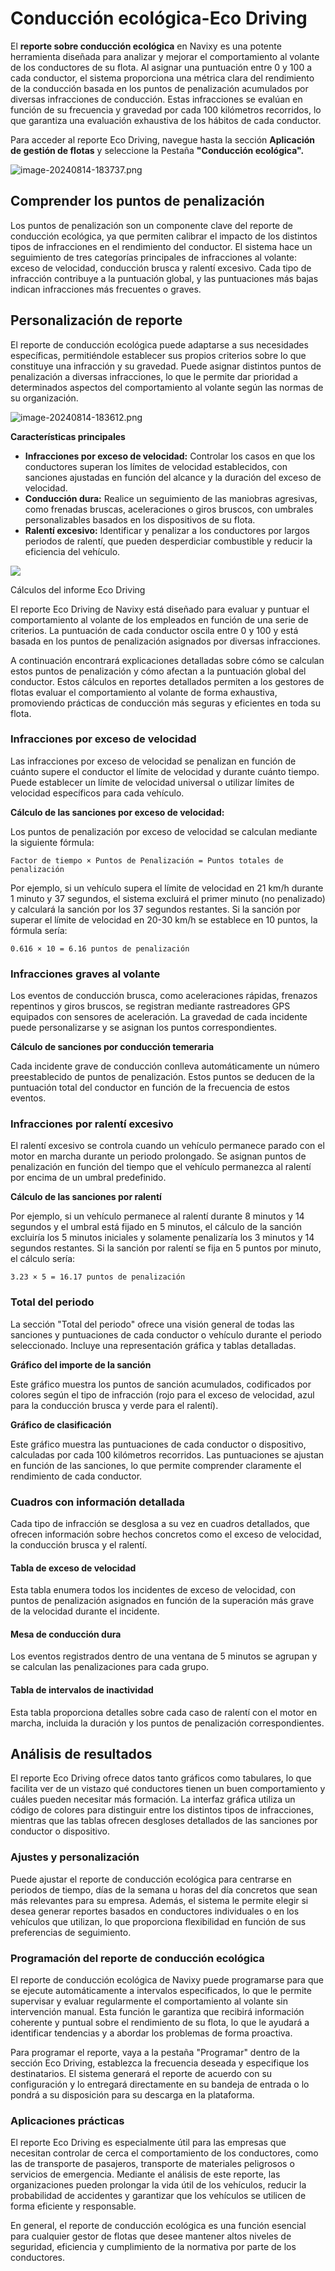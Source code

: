 # Conducción ecológica-Eco Driving

El **reporte sobre conducción ecológica** en Navixy es una potente herramienta diseñada para analizar y mejorar el comportamiento al volante de los conductores de su flota. Al asignar una puntuación entre 0 y 100 a cada conductor, el sistema proporciona una métrica clara del rendimiento de la conducción basada en los puntos de penalización acumulados por diversas infracciones de conducción. Estas infracciones se evalúan en función de su frecuencia y gravedad por cada 100 kilómetros recorridos, lo que garantiza una evaluación exhaustiva de los hábitos de cada conductor.

Para acceder al reporte Eco Driving, navegue hasta la sección **Aplicación de gestión de flotas** y seleccione la Pestaña **"Conducción ecológica".**

![image-20240814-183737.png](attachments/image-20240814-183737.png)

## Comprender los puntos de penalización

Los puntos de penalización son un componente clave del reporte de conducción ecológica, ya que permiten calibrar el impacto de los distintos tipos de infracciones en el rendimiento del conductor. El sistema hace un seguimiento de tres categorías principales de infracciones al volante: exceso de velocidad, conducción brusca y ralentí excesivo. Cada tipo de infracción contribuye a la puntuación global, y las puntuaciones más bajas indican infracciones más frecuentes o graves.

## Personalización de reporte

El reporte de conducción ecológica puede adaptarse a sus necesidades específicas, permitiéndole establecer sus propios criterios sobre lo que constituye una infracción y su gravedad. Puede asignar distintos puntos de penalización a diversas infracciones, lo que le permite dar prioridad a determinados aspectos del comportamiento al volante según las normas de su organización.

![image-20240814-183612.png](attachments/image-20240814-183612.png)

**Características principales**

* **Infracciones por exceso de velocidad:** Controlar los casos en que los conductores superan los límites de velocidad establecidos, con sanciones ajustadas en función del alcance y la duración del exceso de velocidad.
* **Conducción dura:** Realice un seguimiento de las maniobras agresivas, como frenadas bruscas, aceleraciones o giros bruscos, con umbrales personalizables basados en los dispositivos de su flota.
* **Ralentí excesivo:** Identificar y penalizar a los conductores por largos periodos de ralentí, que pueden desperdiciar combustible y reducir la eficiencia del vehículo.

![](https://squaregps.atlassian.net/wiki/images/icons/grey_arrow_down.png)

Cálculos del informe Eco Driving

El reporte Eco Driving de Navixy está diseñado para evaluar y puntuar el comportamiento al volante de los empleados en función de una serie de criterios. La puntuación de cada conductor oscila entre 0 y 100 y está basada en los puntos de penalización asignados por diversas infracciones.

A continuación encontrará explicaciones detalladas sobre cómo se calculan estos puntos de penalización y cómo afectan a la puntuación global del conductor. Estos cálculos en reportes detallados permiten a los gestores de flotas evaluar el comportamiento al volante de forma exhaustiva, promoviendo prácticas de conducción más seguras y eficientes en toda su flota.

### Infracciones por exceso de velocidad

Las infracciones por exceso de velocidad se penalizan en función de cuánto supere el conductor el límite de velocidad y durante cuánto tiempo. Puede establecer un límite de velocidad universal o utilizar límites de velocidad específicos para cada vehículo.

**Cálculo de las sanciones por exceso de velocidad:**

Los puntos de penalización por exceso de velocidad se calculan mediante la siguiente fórmula:

`Factor de tiempo × Puntos de Penalización = Puntos totales de penalización`

Por ejemplo, si un vehículo supera el límite de velocidad en 21 km/h durante 1 minuto y 37 segundos, el sistema excluirá el primer minuto (no penalizado) y calculará la sanción por los 37 segundos restantes. Si la sanción por superar el límite de velocidad en 20-30 km/h se establece en 10 puntos, la fórmula sería:

`0.616 × 10 = 6.16 puntos de penalización`

### Infracciones graves al volante

Los eventos de conducción brusca, como aceleraciones rápidas, frenazos repentinos y giros bruscos, se registran mediante rastreadores GPS equipados con sensores de aceleración. La gravedad de cada incidente puede personalizarse y se asignan los puntos correspondientes.

**Cálculo de sanciones por conducción temeraria**

Cada incidente grave de conducción conlleva automáticamente un número preestablecido de puntos de penalización. Estos puntos se deducen de la puntuación total del conductor en función de la frecuencia de estos eventos.

### Infracciones por ralentí excesivo

El ralentí excesivo se controla cuando un vehículo permanece parado con el motor en marcha durante un periodo prolongado. Se asignan puntos de penalización en función del tiempo que el vehículo permanezca al ralentí por encima de un umbral predefinido.

**Cálculo de las sanciones por ralentí**

Por ejemplo, si un vehículo permanece al ralentí durante 8 minutos y 14 segundos y el umbral está fijado en 5 minutos, el cálculo de la sanción excluiría los 5 minutos iniciales y solamente penalizaría los 3 minutos y 14 segundos restantes. Si la sanción por ralentí se fija en 5 puntos por minuto, el cálculo sería:

`3.23 × 5 = 16.17 puntos de penalización`

### Total del periodo

La sección "Total del periodo" ofrece una visión general de todas las sanciones y puntuaciones de cada conductor o vehículo durante el periodo seleccionado. Incluye una representación gráfica y tablas detalladas.

**Gráfico del importe de la sanción**

Este gráfico muestra los puntos de sanción acumulados, codificados por colores según el tipo de infracción (rojo para el exceso de velocidad, azul para la conducción brusca y verde para el ralentí).

**Gráfico de clasificación**

Este gráfico muestra las puntuaciones de cada conductor o dispositivo, calculadas por cada 100 kilómetros recorridos. Las puntuaciones se ajustan en función de las sanciones, lo que permite comprender claramente el rendimiento de cada conductor.

### Cuadros con información detallada

Cada tipo de infracción se desglosa a su vez en cuadros detallados, que ofrecen información sobre hechos concretos como el exceso de velocidad, la conducción brusca y el ralentí.

#### Tabla de exceso de velocidad

Esta tabla enumera todos los incidentes de exceso de velocidad, con puntos de penalización asignados en función de la superación más grave de la velocidad durante el incidente.

#### Mesa de conducción dura

Los eventos registrados dentro de una ventana de 5 minutos se agrupan y se calculan las penalizaciones para cada grupo.

#### Tabla de intervalos de inactividad

Esta tabla proporciona detalles sobre cada caso de ralentí con el motor en marcha, incluida la duración y los puntos de penalización correspondientes.

## Análisis de resultados

El reporte Eco Driving ofrece datos tanto gráficos como tabulares, lo que facilita ver de un vistazo qué conductores tienen un buen comportamiento y cuáles pueden necesitar más formación. La interfaz gráfica utiliza un código de colores para distinguir entre los distintos tipos de infracciones, mientras que las tablas ofrecen desgloses detallados de las sanciones por conductor o dispositivo.

### Ajustes y personalización

Puede ajustar el reporte de conducción ecológica para centrarse en periodos de tiempo, días de la semana u horas del día concretos que sean más relevantes para su empresa. Además, el sistema le permite elegir si desea generar reportes basados en conductores individuales o en los vehículos que utilizan, lo que proporciona flexibilidad en función de sus preferencias de seguimiento.

### Programación del reporte de conducción ecológica

El reporte de conducción ecológica de Navixy puede programarse para que se ejecute automáticamente a intervalos especificados, lo que le permite supervisar y evaluar regularmente el comportamiento al volante sin intervención manual. Esta función le garantiza que recibirá información coherente y puntual sobre el rendimiento de su flota, lo que le ayudará a identificar tendencias y a abordar los problemas de forma proactiva.

Para programar el reporte, vaya a la pestaña "Programar" dentro de la sección Eco Driving, establezca la frecuencia deseada y especifique los destinatarios. El sistema generará el reporte de acuerdo con su configuración y lo entregará directamente en su bandeja de entrada o lo pondrá a su disposición para su descarga en la plataforma.

### Aplicaciones prácticas

El reporte Eco Driving es especialmente útil para las empresas que necesitan controlar de cerca el comportamiento de los conductores, como las de transporte de pasajeros, transporte de materiales peligrosos o servicios de emergencia. Mediante el análisis de este reporte, las organizaciones pueden prolongar la vida útil de los vehículos, reducir la probabilidad de accidentes y garantizar que los vehículos se utilicen de forma eficiente y responsable.

En general, el reporte de conducción ecológica es una función esencial para cualquier gestor de flotas que desee mantener altos niveles de seguridad, eficiencia y cumplimiento de la normativa por parte de los conductores.
